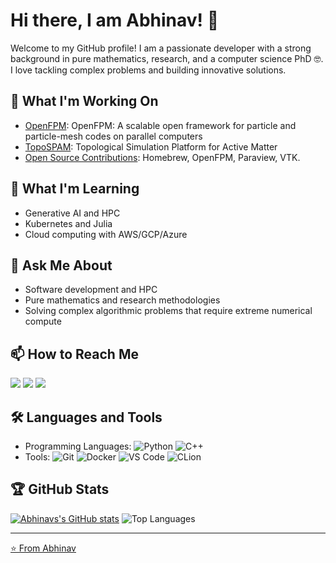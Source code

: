 # Hi there, I am Abhinav! 👋

Welcome to my GitHub profile! I am a passionate developer with a strong background in pure mathematics, research, and a computer science PhD 🤓.
I love tackling complex problems and building innovative solutions.

## 🔭 What I'm Working On

- [OpenFPM](http://openfpm.mpi-cbg.de/): OpenFPM: A scalable open framework for particle and particle-mesh codes on parallel computers
- [TopoSPAM](http://topospam.org/): Topological Simulation Platform for Active Matter
- [Open Source Contributions](https://github.com/abhinavsns?tab=repositories): Homebrew, OpenFPM, Paraview, VTK.

## 🌱 What I'm Learning

- Generative AI and HPC
- Kubernetes and Julia
- Cloud computing with AWS/GCP/Azure

## 💬 Ask Me About

- Software development and HPC
- Pure mathematics and research methodologies
- Solving complex algorithmic problems that require extreme numerical compute

## 📫 How to Reach Me
<a href="https://www.linkedin.com/in/abhinavsns"><img src="https://img.shields.io/badge/LinkedIn-blue?style=flat&logo=linkedin&logoColor=white"/></a>
<a href="https://twitter.com/abhinavsns"><img src="https://img.shields.io/badge/Twitter-blue?style=flat&logo=twitter&logoColor=white"/></a>
<a href="mailto:abhinavsns7+github@gmail.com"><img src="https://img.shields.io/badge/Email-D14836?style=flat&logo=gmail&logoColor=white"/></a>


## 🛠️ Languages and Tools

- Programming Languages: ![Python](https://img.shields.io/badge/-Python-3776AB?style=flat&logo=python&logoColor=white) ![C++](https://img.shields.io/badge/-C++-00599C?style=flat&logo=c%2B%2B&logoColor=white)
- Tools: ![Git](https://img.shields.io/badge/-Git-F05032?style=flat&logo=git&logoColor=white) ![Docker](https://img.shields.io/badge/-Docker-2496ED?style=flat&logo=docker&logoColor=white) ![VS Code](https://img.shields.io/badge/-VS%20Code-007ACC?style=flat&logo=visual-studio-code&logoColor=white) ![CLion](https://img.shields.io/badge/-CLion-007ACC?style=flat&logo=clion&logoColor=white)

## 🏆 GitHub Stats

[![Abhinavs's GitHub stats](https://github-readme-stats.vercel.app/api?username=abhinavsns&show_icons=true&theme=tokyonight&hide_rank=true)](https://github.com/abhinavsns/github-readme-stats)
![Top Languages](https://github-readme-stats.vercel.app/api/top-langs/?username=abhinavsns&layout=compact&theme=tokyonight)



---

[⭐️ From Abhinav](https://github.com/abhinavsns/?tab=stars)
